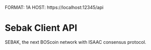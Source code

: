 FORMAT: 1A
HOST: https://localhost:12345/api

# Sebak Client API
SEBAK, the next BOScoin network with ISAAC consensus protocol. 

<!-- partial(API_v1/accounts.md) -->
<!-- partial(API_v1/models.md) -->
<!-- partial(API_v1/transactions.md) -->

<!-- include(API_v1/paging.md) -->
<!-- include(API_v1/accounts.md) -->
<!-- include(API_v1/transactions.md) -->
<!-- include(API_v1/models.md) -->
<!-- include(API_v1/operations.md) -->

